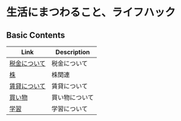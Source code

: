 # 生活にまつわること、ライフハック

## Basic Contents

| Link                                | Description    |
| ----------------------------------- | -------------- |
| [税金について](tax.md)              | 税金について   |
| [株](stock.md)                      | 株関連         |
| [賃貸について](rental_apartment.md) | 賃貸について   |
| [買い物](shopping.md)               | 買い物について |
| [学習](learning.md)                 | 学習について   |
